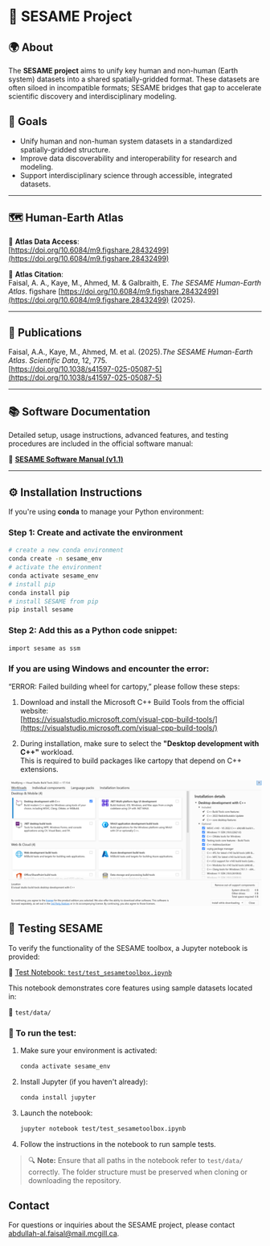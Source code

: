 # 🌱 SESAME Project

## 🌍 About

The **SESAME project** aims to unify key human and non-human (Earth system) datasets into a shared spatially-gridded format. These datasets are often siloed in incompatible formats; SESAME bridges that gap to accelerate scientific discovery and interdisciplinary modeling.

## 🎯 Goals

- Unify human and non-human system datasets in a standardized spatially-gridded structure.
- Improve data discoverability and interoperability for research and modeling.
- Support interdisciplinary science through accessible, integrated datasets.

---

## 🗺️ Human-Earth Atlas

📂 **Atlas Data Access**:  
[https://doi.org/10.6084/m9.figshare.28432499](https://doi.org/10.6084/m9.figshare.28432499)

📖 **Atlas Citation**:  
Faisal, A. A., Kaye, M., Ahmed, M. & Galbraith, E. _The SESAME Human-Earth Atlas_. figshare [https://doi.org/10.6084/m9.figshare.28432499](https://doi.org/10.6084/m9.figshare.28432499) (2025).  


---

## 📄 Publications

Faisal, A.A., Kaye, M., Ahmed, M. et al. (2025)._The SESAME Human-Earth Atlas_. *Scientific Data*, 12, 775.  
[https://doi.org/10.1038/s41597-025-05087-5](https://doi.org/10.1038/s41597-025-05087-5)

---

## 📚 Software Documentation

Detailed setup, usage instructions, advanced features, and testing procedures are included in the official software manual:

📄 [**SESAME Software Manual (v1.1)**](docs/SESAME-Software_Manual_v1.1.pdf)

---

## ⚙️ Installation Instructions

If you're using **conda** to manage your Python environment:

### Step 1: Create and activate the environment

```bash
# create a new conda environment
conda create -n sesame_env
# activate the environment
conda activate sesame_env
# install pip
conda install pip
# install SESAME from pip
pip install sesame
```
### Step 2: Add this as a Python code snippet:
```bash
import sesame as ssm 
```

### If you are using Windows and encounter the error: 
“ERROR: Failed building wheel for cartopy,” please follow these steps:

1. Download and install the Microsoft C++ Build Tools from the official website:  
   [https://visualstudio.microsoft.com/visual-cpp-build-tools/](https://visualstudio.microsoft.com/visual-cpp-build-tools/)

2. During installation, make sure to select the **"Desktop development with C++"** workload.  
   This is required to build packages like cartopy that depend on C++ extensions.

![Visual Studio Build Tools Installation](docs/images/vs_build_tools.png)


## 🧪 Testing SESAME

To verify the functionality of the SESAME toolbox, a Jupyter notebook is provided:

📓 [Test Notebook: `test/test_sesametoolbox.ipynb`](test/test_sesametoolbox.ipynb)

This notebook demonstrates core features using sample datasets located in:

📁 `test/data/`

### 📌 To run the test:

1. Make sure your environment is activated:
    ```bash
    conda activate sesame_env
    ```

2. Install Jupyter (if you haven't already):
    ```bash
    conda install jupyter
    ```

3. Launch the notebook:
    ```bash
    jupyter notebook test/test_sesametoolbox.ipynb
    ```

4. Follow the instructions in the notebook to run sample tests.

> 🔍 **Note:** Ensure that all paths in the notebook refer to `test/data/` correctly. The folder structure must be preserved when cloning or downloading the repository.

## Contact
For questions or inquiries about the SESAME project, please contact [abdullah-al.faisal@mail.mcgill.ca](mailto:abdullah-al.faisal@mail.mcgill.ca).
